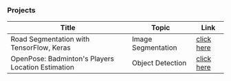 ### Projects
Title | Topic | Link
--- | --- | ---
Road Segmentation with TensorFlow, Keras | Image Segmentation | [click here](https://github.com/ChiaJun12/Road_Segmentation)
OpenPose: Badminton's Players Location Estimation | Object Detection | [click here](https://github.com/ChiaJun12/Badminton_Analysis.git)
